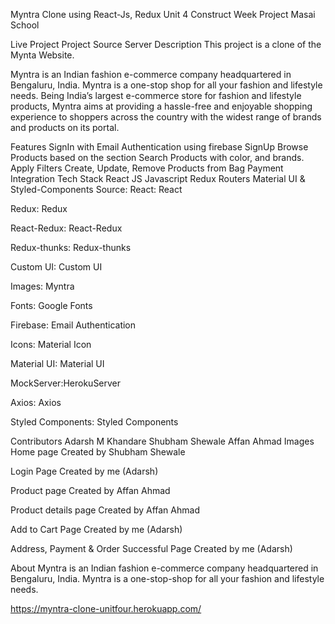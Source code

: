 Myntra Clone using React-Js, Redux
Unit 4 Construct Week Project Masai School

Live Project
Project Source Server
Description
This project is a clone of the Mynta Website.

Myntra is an Indian fashion e-commerce company headquartered in Bengaluru, India. Myntra is a one-stop shop for all your fashion and lifestyle needs. Being India’s largest e-commerce store for fashion and lifestyle products, Myntra aims at providing a hassle-free and enjoyable shopping experience to shoppers across the country with the widest range of brands and products on its portal.

Features
SignIn with Email Authentication using firebase
SignUp
Browse Products based on the section
Search Products with color, and brands.
Apply Filters
Create, Update, Remove Products from Bag
Payment Integration
Tech Stack
React JS
Javascript
Redux
Routers
Material UI & Styled-Components
Source:
React: React

Redux: Redux

React-Redux: React-Redux

Redux-thunks: Redux-thunks

Custom UI: Custom UI

Images: Myntra

Fonts: Google Fonts

Firebase: Email Authentication

Icons: Material Icon

Material UI: Material UI

MockServer:HerokuServer

Axios: Axios

Styled Components: Styled Components

Contributors
Adarsh M Khandare
Shubham Shewale
Affan Ahmad
Images
Home page
Created by Shubham Shewale






Login Page
Created by me (Adarsh)



Product page
Created by Affan Ahmad



Product details page
Created by Affan Ahmad



Add to Cart Page
Created by me (Adarsh)


Address, Payment & Order Successful Page
Created by me (Adarsh)




About
Myntra is an Indian fashion e-commerce company headquartered in Bengaluru, India. Myntra is a one-stop-shop for all your fashion and lifestyle needs.

https://myntra-clone-unitfour.herokuapp.com/


